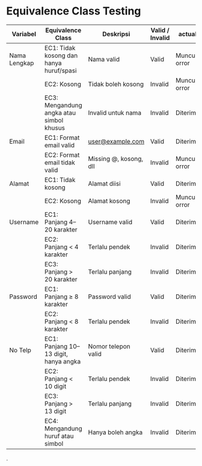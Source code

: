 # Equivalence Class Testing

| Variabel      | Equivalence Class                         | Deskripsi                         | Valid / Invalid | actual              |status|
|---------------|-------------------------------------------|-----------------------------------|-----------------|---------------------|-------|
| Nama Lengkap  | EC1: Tidak kosong dan hanya huruf/spasi   | Nama valid                        | Valid           | Muncul orror        | passed |
|               | EC2: Kosong                               | Tidak boleh kosong                | Invalid         | Muncul orror| passed|
|               | EC3: Mengandung angka atau simbol khusus  | Invalid untuk nama                | Invalid         | Diterima|failed|
| Email         | EC1: Format email valid                   | user@example.com                  | Valid           | Diterima|passed|
|               | EC2: Format email tidak valid             | Missing @, kosong, dll            | Invalid         | Muncul orror |passed|
| Alamat        | EC1: Tidak kosong                         | Alamat diisi                      | Valid           | Diterima|passed|
|               | EC2: Kosong                               | Alamat kosong                     | Invalid         | Muncul orror|passed|
| Username      | EC1: Panjang 4–20 karakter                | Username valid                    | Valid           | Diterima|passed|
|               | EC2: Panjang < 4 karakter                 | Terlalu pendek                    | Invalid         | Diterima|failed|
|               | EC3: Panjang > 20 karakter                | Terlalu panjang                   | Invalid         | Diterima|failed|
| Password      | EC1: Panjang ≥ 8 karakter                 | Password valid                    | Valid           | Diterima|passed|
|               | EC2: Panjang < 8 karakter                 | Terlalu pendek                    | Invalid         | Diterima|failed|
| No Telp       | EC1: Panjang 10–13 digit, hanya angka     | Nomor telepon valid               | Valid           | Diterima|passed|
|               | EC2: Panjang < 10 digit                   | Terlalu pendek                    | Invalid         | Diterima|failed|
|               | EC3: Panjang > 13 digit                   | Terlalu panjang                   | Invalid         | Diterima|failed|
|               | EC4: Mengandung huruf atau simbol         | Hanya boleh angka                 | Invalid         | Diterima|failed|

.
